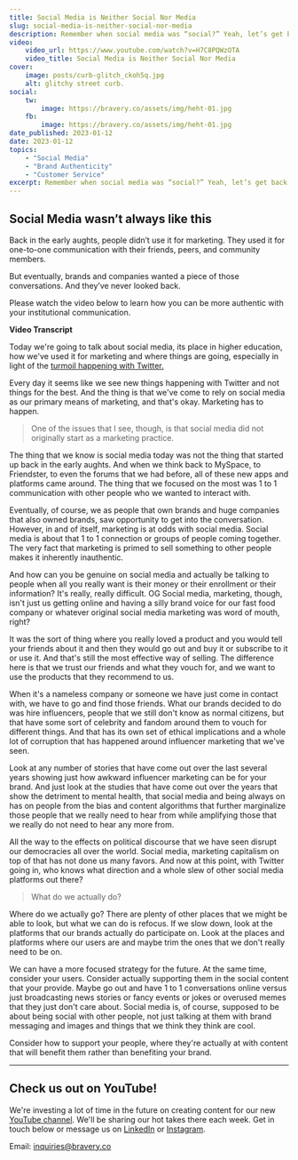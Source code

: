 ```yaml
---
title: Social Media is Neither Social Nor Media
slug: social-media-is-neither-social-nor-media
description: Remember when social media was “social?” Yeah, let’s get back to that.
video:
    video_url: https://www.youtube.com/watch?v=H7C8PQWzOTA
    video_title: Social Media is Neither Social Nor Media
cover:
    image: posts/curb-glitch_ckoh5q.jpg
    alt: glitchy street curb.
social:
    tw:
        image: https://bravery.co/assets/img/heht-01.jpg
    fb:
        image: https://bravery.co/assets/img/heht-01.jpg
date_published: 2023-01-12
date: 2023-01-12
topics:
    - "Social Media"
    - "Brand Authenticity"
    - "Customer Service"
excerpt: Remember when social media was “social?” Yeah, let’s get back to that.
---
```


## Social Media wasn’t always like this

Back in the early aughts, people didn’t use it for marketing. They used it for one-to-one communication with their friends, peers, and community members.

But eventually, brands and companies wanted a piece of those conversations. And they’ve never looked back.

Please watch the video below to learn how you can be more authentic with your institutional communication.

**Video Transcript**

Today we're going to talk about social media, its place in higher education, how we've used it for marketing and where things are going, especially in light of the [turmoil happening with Twitter.](https://twitterisgoinggreat.com/)

Every day it seems like we see new things happening with Twitter and not things for the best. And the thing is that we've come to rely on social media as our primary means of marketing, and that's okay. Marketing has to happen.


> One of the issues that I see, though, is that social media did not originally start as a marketing practice.

The thing that we know is social media today was not the thing that started up back in the early aughts. And when we think back to MySpace, to Friendster, to even the forums that we had before, all of these new apps and platforms came around. The thing that we focused on the most was 1 to 1 communication with other people who we wanted to interact with.

Eventually, of course, we as people that own brands and huge companies that also owned brands, saw opportunity to get into the conversation. However, in and of itself, marketing is at odds with social media. Social media is about that 1 to 1 connection or groups of people coming together. The very fact that marketing is primed to sell something to other people makes it inherently inauthentic.

And how can you be genuine on social media and actually be talking to people when all you really want is their money or their enrollment or their information? It's really, really difficult. OG Social media, marketing, though, isn't just us getting online and having a silly brand voice for our fast food company or whatever original social media marketing was word of mouth, right?

It was the sort of thing where you really loved a product and you would tell your friends about it and then they would go out and buy it or subscribe to it or use it. And that's still the most effective way of selling. The difference here is that we trust our friends and what they vouch for, and we want to use the products that they recommend to us.

When it's a nameless company or someone we have just come in contact with, we have to go and find those friends. What our brands decided to do was hire influencers, people that we still don't know as normal citizens, but that have some sort of celebrity and fandom around them to vouch for different things. And that has its own set of ethical implications and a whole lot of corruption that has happened around influencer marketing that we've seen.

Look at any number of stories that have come out over the last several years showing just how awkward influencer marketing can be for your brand. And just look at the studies that have come out over the years that show the detriment to mental health, that social media and being always on has on people from the bias and content algorithms that further marginalize those people that we really need to hear from while amplifying those that we really do not need to hear any more from.

All the way to the effects on political discourse that we have seen disrupt our democracies all over the world. Social media, marketing capitalism on top of that has not done us many favors. And now at this point, with Twitter going in, who knows what direction and a whole slew of other social media platforms out there?


> What do we actually do?

Where do we actually go? There are plenty of other places that we might be able to look, but what we can do is refocus. If we slow down, look at the platforms that our brands actually do participate on. Look at the places and platforms where our users are and maybe trim the ones that we don't really need to be on.

We can have a more focused strategy for the future. At the same time, consider your users. Consider actually supporting them in the social content that your provide. Maybe go out and have 1 to 1 conversations online versus just broadcasting news stories or fancy events or jokes or overused memes that they just don't care about. Social media is, of course, supposed to be about being social with other people, not just talking at them with brand messaging and images and things that we think they think are cool.

Consider how to support your people, where they're actually at with content that will benefit them rather than benefiting your brand.

---

## Check us out on YouTube!

We're investing a lot of time in the future on creating content for our new [YouTube channel](https://youtube.com/@BraveryMedia). We'll be sharing our hot takes there each week. Get in touch below or message us on [LinkedIn](https://www.linkedin.com/company/bravery-media) or [Instagram](https://www.instagram.com/braverymedia/).

Email: [inquiries@bravery.co](mailto:inquiries@bravery.co)
